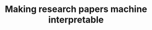 ---
title: 'Making research papers machine interpretable'
description: 'The goal of this project is to see if we can partially automate or support the construction of knowledge graph on hypotheses from the literature.'
layout: default
topic: 'Knowledge Extraction'
keywords:
    - "Hybrid Intelligence"
    - "N-ary Relation Extraction"
    - "Promt Engineering"
supervisor: 'Lise Stork'
contact: 'l.stork@vu.nl'
degree: 'BSc./MSc.'
description_link: 'https://docs.google.com/document/d/1v5cqB1o__glgJU_9HbvyGVfIQrhfggiZSq3DLffOx2k/edit'
---